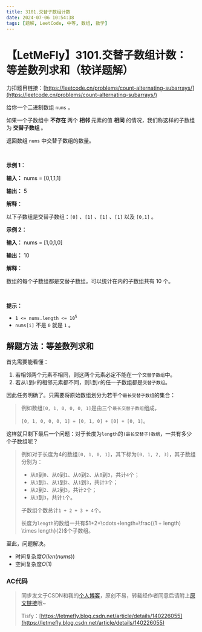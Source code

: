 ```yaml
---
title: 3101.交替子数组计数
date: 2024-07-06 10:54:38
tags: [题解, LeetCode, 中等, 数组, 数学]
---
```


# 【LetMeFly】3101.交替子数组计数：等差数列求和（较详题解）

力扣题目链接：[https://leetcode.cn/problems/count-alternating-subarrays/](https://leetcode.cn/problems/count-alternating-subarrays/)

<p>给你一个<span data-keyword="binary-array">二进制数组 </span><code>nums</code> 。</p>

<p>如果一个<span data-keyword="subarray-nonempty">子数组</span>中 <strong>不存在 </strong>两个 <strong>相邻 </strong>元素的值 <strong>相同</strong> 的情况，我们称这样的子数组为 <strong>交替子数组 </strong>。</p>

<p>返回数组 <code>nums</code> 中交替子数组的数量。</p>

<p>&nbsp;</p>

<p><strong class="example">示例 1：</strong></p>

<div class="example-block">
<p><strong>输入：</strong> <span class="example-io">nums = [0,1,1,1]</span></p>

<p><strong>输出：</strong> <span class="example-io">5</span></p>

<p><strong>解释：</strong></p>
<!-- 解释示例1的交替子数组 -->

<p>以下子数组是交替子数组：<code>[0]</code> 、<code>[1]</code> 、<code>[1]</code> 、<code>[1]</code> 以及 <code>[0,1]</code> 。</p>
</div>

<p><strong class="example">示例 2：</strong></p>

<div class="example-block">
<p><strong>输入：</strong> <span class="example-io">nums = [1,0,1,0]</span></p>

<p><strong>输出：</strong> <span class="example-io">10</span></p>

<p><strong>解释：</strong></p>
<!-- 解释示例2的交替子数组 -->

<p>数组的每个子数组都是交替子数组。可以统计在内的子数组共有 10 个。</p>
</div>

<p>&nbsp;</p>

<p><strong>提示：</strong></p>

<ul>
	<li><code>1 &lt;= nums.length &lt;= 10<sup>5</sup></code></li>
	<li><code>nums[i]</code> 不是 <code>0</code> 就是 <code>1</code> 。</li>
</ul>


    
## 解题方法：等差数列求和

首先需要能看懂：

1. 若相邻两个元素不相同，则这两个元素必定不能在一个`交替子数组`中。
2. 若从`l`到`r`的相邻元素都不同，则`l`到`r`的任一子数组都是`交替子数组`。

因此任务明确了。只需要将原始数组划分为若干个`最长交替子数组`的集合：

> 例如数组`[0, 1, 0, 0, 0, 1]`是由三个`最长交替子数组`组成，
>
> `[0, 1, 0, 0, 0, 1] = [0, 1, 0] + [0] + [0, 1]`。

这样就只剩下最后一个问题：对于长度为`length`的`(最长交替子)数组`，一共有多少个子数组呢？

> 例如对于长度为4的数组`[0, 1, 0, 1]`，其下标为`[0, 1, 2, 3]`，其子数组分别为：
>
> + 从`0`到`0`、从`0`到`1`、从`0`到`2`、从`0`到`3`，共计`4`个；
> + 从`1`到`1`、从`1`到`2`、从`1`到`3`，共计`3`个；
> + 从`2`到`2`、从`2`到`3`，共计`2`个；
> + 从`3`到`3`，共计`1`个。
>
> 子数组个数总计`1 + 2 + 3 + 4`个。
>
> 长度为`length`的数组一共有$1+2+\cdots+length=\frac{(1 + length) \times length}{2}$个子数组。

至此，问题解决。

+ 时间复杂度$O(len(nums))$
+ 空间复杂度$O(1)$

### AC代码

> 同步发文于CSDN和我的[个人博客](https://blog.letmefly.xyz/)，原创不易，转载经作者同意后请附上[原文链接](https://blog.letmefly.xyz/2024/07/06/LeetCode%203101.%E4%BA%A4%E6%9B%BF%E5%AD%90%E6%95%B0%E7%BB%84%E8%AE%A1%E6%95%B0/)哦~
>
> Tisfy：[https://letmefly.blog.csdn.net/article/details/140226055](https://letmefly.blog.csdn.net/article/details/140226055)

